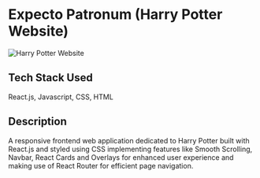 # Expecto Patronum (Harry Potter Website)
![Harry Potter Website](https://ibb.co/1GBCZ37)

## Tech Stack Used
React.js, Javascript, CSS, HTML

## Description
A responsive frontend web application dedicated to Harry Potter built with React.js and styled using CSS implementing features like
Smooth Scrolling, Navbar, React Cards and Overlays for enhanced user experience and making use of React Router for efficient page
navigation.
